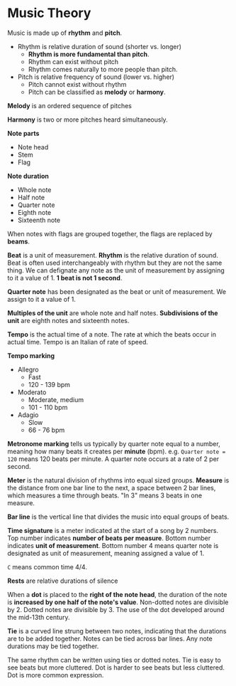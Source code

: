 # Music Theory

Music is made up of **rhythm** and **pitch**.
- Rhythm is relative duration of sound (shorter vs. longer)
  - **Rhythm is more fundamental than pitch**.
  - Rhythm can exist without pitch
  - Rhythm comes naturally to more people than pitch.
- Pitch is relative frequency of sound (lower vs. higher)
  - Pitch cannot exist without rhythm
  - Pitch can be classified as **melody** or **harmony**.

**Melody** is an ordered sequence of pitches

**Harmony** is two or more pitches heard simultaneously.

**Note parts**
- Note head
- Stem
- Flag

**Note duration**
- Whole note
- Half note
- Quarter note
- Eighth note
- Sixteenth note

When notes with flags are grouped together, the flags are replaced by **beams**.

**Beat** is a unit of measurement. **Rhythm** is the relative duration of sound. Beat is often used interchangeably with rhythm but they are not the same thing. We can defignate any note as the unit of measurement by assigning to it a value of 1. 
**1 beat is not 1 second**.

**Quarter note** has been designated as the beat or unit of measurement. We assign to it a value of 1.

**Multiples of the unit** are whole note and half notes. **Subdivisions of the unit** are eighth notes and sixteenth notes.

**Tempo** is the actual time of a note. The rate at which the beats occur in actual time. Tempo is an Italian of rate of speed.

**Tempo marking**
- Allegro
  - Fast
  - 120 - 139 bpm
- Moderato
  - Moderate, medium
  - 101 - 110 bpm
- Adagio
  - Slow
  - 66 - 76 bpm

**Metronome marking** tells us typically by quarter note equal to a number, meaning how many beats it creates per **minute** (bpm). e.g. `Quarter note = 120` means 120 beats per minute. A quarter note occurs at a rate of 2 per second.

**Meter** is the natural division of rhythms into equal sized groups. **Measure** is the distance from one bar line to the next, a space between 2 bar lines, which measures a time through beats. "In 3" means 3 beats in one measure.

**Bar line** is the vertical line that divides the music into equal groups of beats.

**Time signature** is a meter indicated at the start of a song by 2 numbers. Top number indicates **number of beats per measure**. Bottom number indicates **unit of measurement**. Bottom number 4 means quarter note is designated as unit of measurement, meaning assigned a value of 1.

`C` means common time 4/4.

**Rests** are relative durations of silence

When a **dot** is placed to the **right of the note head**, the duration of the note is **increased by one half of the note's value**. Non-dotted notes are divisible by 2. Dotted notes are divisible by 3. The use of the dot developed around the mid-13th century.

**Tie** is a curved line strung between two notes, indicating that the durations are to be added together. Notes can be tied across bar lines. Any note durations may be tied together.

The same rhythm can be written using ties or dotted notes. Tie is easy to see beats but more cluttered. Dot is harder to see beats but less cluttered. Dot is more common expression.
